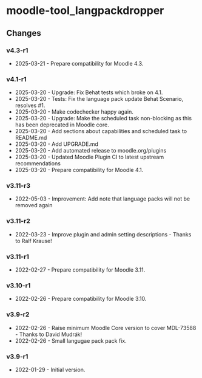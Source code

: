 moodle-tool_langpackdropper
===========================

Changes
-------

### v4.3-r1

* 2025-03-21 - Prepare compatibility for Moodle 4.3.

### v4.1-r1

* 2025-03-20 - Upgrade: Fix Behat tests which broke on 4.1.
* 2025-03-20 - Tests: Fix the language pack update Behat Scenario, resolves #1.
* 2025-03-20 - Make codechecker happy again.
* 2025-03-20 - Upgrade: Make the scheduled task non-blocking as this has been deprecated in Moodle core.
* 2025-03-20 - Add sections about capabilities and scheduled task to README.md
* 2025-03-20 - Add UPGRADE.md
* 2025-03-20 - Add automated release to moodle.org/plugins
* 2025-03-20 - Updated Moodle Plugin CI to latest upstream recommendations
* 2025-03-20 - Prepare compatibility for Moodle 4.1.

### v3.11-r3

* 2022-05-03 - Improvement: Add note that language packs will not be removed again

### v3.11-r2

* 2022-03-23 - Improve plugin and admin setting descriptions - Thanks to Ralf Krause!

### v3.11-r1

* 2022-02-27 - Prepare compatibility for Moodle 3.11.

### v3.10-r1

* 2022-02-26 - Prepare compatibility for Moodle 3.10.

### v3.9-r2

* 2022-02-26 - Raise minimum Moodle Core version to cover MDL-73588 - Thanks to David Mudrák!
* 2022-02-26 - Small langugae pack pack fix.

### v3.9-r1

* 2022-01-29 - Initial version.
